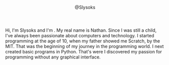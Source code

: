 <!DOCTYPE html>
<html lang="en">
<head>
    <meta charset="UTF-8">
    <meta name="viewport" content="width=device-width, initial-scale=1.0">
    <link rel="stylesheet" href="style.css">
    <title>Slysoks - GitHub</title>
</head>
<body>
    <header>
        <p class="name">@Slysoks</p>
    </header>
    <main>
        <section>
            <p class="short-presentation">
                Hi, I'm Slysoks and I'm <span id="age"></span>. My real name is Nathan. 
                Since I was still a child, I've always been passionate about computers and technology.
                I started programming at the age of 10, when my father showed me Scratch, by the MIT.
                That was the beginning of my journey in the programming world. I next created basic
                programs in Python. That's were I discovered my passion for programming without
                any graphical interface.
            </p>
        </section>
    </main>
    <script>
        const birthday = new Date('March 15 2009');
        const today = new Date();
        const difference = today - birthday;
        const age = new Date(difference);
        document.getElementById('age').innerText = age.getFullYear() - 1970;
    </script>
</body>
</html>